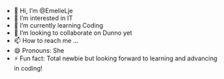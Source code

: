 - 👋 Hi, I’m @EmelieLje
- 👀 I’m interested in IT
- 🌱 I’m currently learning Coding
- 💞️ I’m looking to collaborate on Dunno yet
- 📫 How to reach me ...
- 😄 Pronouns: She
- ⚡ Fun fact: Total newbie but looking forward to learning and advancing in coding!

<!---
EmelieLje/EmelieLje is a ✨ special ✨ repository because its `README.md` (this file) appears on your GitHub profile.
You can click the Preview link to take a look at your changes.
--->
